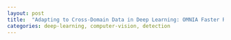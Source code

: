```yaml
---
layout: post
title:  "Adapting to Cross-Domain Data in Deep Learning: OMNIA Faster R-CNN"
categories: deep-learning, computer-vision, detection
--- 
```




